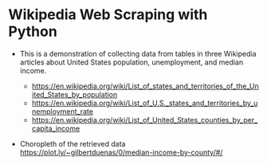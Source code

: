 # Wikipedia Web Scraping with Python
* This is a demonstration of collecting data from tables in three Wikipedia articles about United States population, unemployment, and median income. 

  * https://en.wikipedia.org/wiki/List_of_states_and_territories_of_the_United_States_by_population
  * https://en.wikipedia.org/wiki/List_of_U.S._states_and_territories_by_unemployment_rate
  * https://en.wikipedia.org/wiki/List_of_United_States_counties_by_per_capita_income
  
* Choropleth of the retrieved data https://plot.ly/~gilbertduenas/0/median-income-by-county/#/
